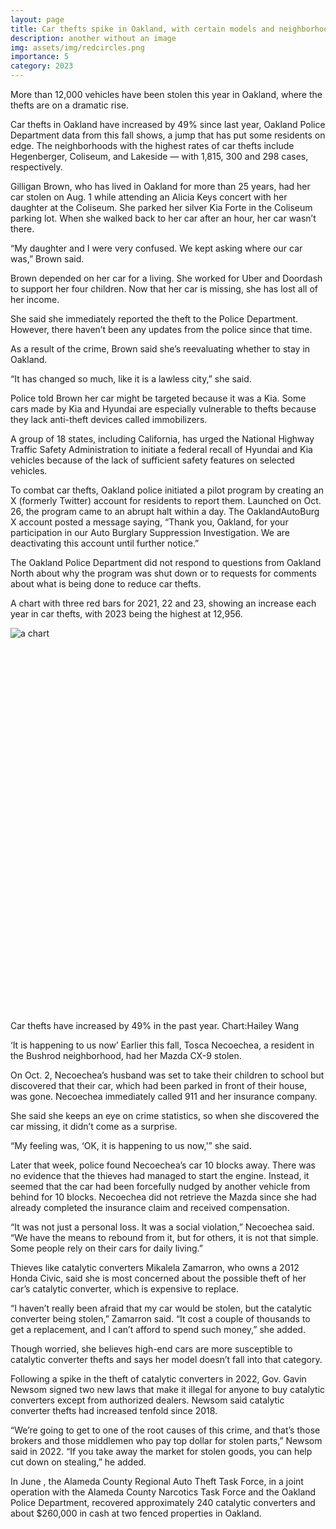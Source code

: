 ```yaml
---
layout: page
title: Car thefts spike in Oakland, with certain models and neighborhoods targeted
description: another without an image
img: assets/img/redcircles.png
importance: 5
category: 2023
---
```

More than 12,000 vehicles have been stolen this year in Oakland, where the thefts are on a dramatic rise.

Car thefts in Oakland have increased by 49% since last year, Oakland Police Department data from this fall shows, a jump that has put some residents on edge. The neighborhoods with the highest rates of car thefts include Hegenberger, Coliseum, and Lakeside — with 1,815, 300 and 298 cases, respectively. 

Gilligan Brown, who has lived in Oakland for more than 25 years, had her car stolen on Aug. 1 while attending an Alicia Keys concert with her daughter at the Coliseum. She parked her silver Kia Forte in the Coliseum parking lot. When she walked back to her car after an hour, her car wasn’t there. 

“My daughter and I were very confused. We kept asking where our car was,” Brown said. 

Brown depended on her car for a living. She worked for Uber and Doordash to support her four children. Now that her car is missing, she has lost all of her income. 

She said she immediately reported the theft to the Police Department. However, there haven’t been any updates from the police since that time.

As a result of the crime, Brown said she’s reevaluating whether to stay in Oakland. 

“It has changed so much, like it is a lawless city,” she said.  

Police told Brown her car might be targeted because it was a Kia. Some cars made by Kia and Hyundai are especially vulnerable to thefts because they lack anti-theft devices called immobilizers. 

A group of 18 states, including California, has urged the National Highway Traffic Safety Administration to initiate a federal recall of Hyundai and Kia vehicles because of the lack of sufficient safety features on selected vehicles.

To combat car thefts, Oakland police initiated a pilot program by creating an X (formerly Twitter) account for residents to report them. Launched on Oct. 26, the program came to an abrupt halt within a day. The OaklandAutoBurg X account posted a message saying, “Thank you, Oakland, for your participation in our Auto Burglary Suppression Investigation. We are deactivating this account until further notice.” 

The Oakland Police Department did not respond to questions from Oakland North about why the program was shut down or to requests for comments about what is being done to reduce car thefts. 

A chart with three red bars for 2021, 22 and 23, showing an increase each year in car thefts, with 2023 being the highest at 12,956.

<div style="min-height:628px">
  <script type="text/javascript" defer src="https://datawrapper.dwcdn.net/3ByUT/embed.js?v=2" charset="utf-8">
  </script>
  <noscript>
    <img src="https://datawrapper.dwcdn.net/3ByUT/full.png" alt="a chart" />
  </noscript>
</div>
<div class="caption">
Car thefts have increased by 49% in the past year. Chart:Hailey Wang
</div>

‘It is happening to us now’
Earlier this fall, Tosca Necoechea, a resident in the Bushrod neighborhood, had her Mazda CX-9 stolen.

On Oct. 2,  Necoechea’s husband was set to take their children to school but discovered that their car, which had been parked in front of their house, was gone. Necoechea immediately called 911 and her insurance company. 

She said she keeps an eye on crime statistics, so when she discovered the car missing, it didn’t come as a surprise. 

“My feeling was, ‘OK, it is happening to us now,'” she said. 

Later that week, police found Necoechea’s car 10 blocks away. There was no evidence that the thieves had managed to start the engine. Instead, it seemed that the car had been forcefully nudged by another vehicle from behind for 10 blocks. Necoechea did not retrieve the Mazda since she had already completed the insurance claim and received compensation.

“It was not just a personal loss. It was a social violation,” Necoechea said. “We have the means to rebound from it, but for others, it is not that simple. Some people rely on their cars for daily living.”

Thieves like catalytic converters
Mikalela Zamarron, who owns a 2012 Honda Civic, said she is most concerned about the possible theft of her car’s catalytic converter, which is expensive to replace. 

“I haven’t really been afraid that my car would be stolen, but the catalytic converter being stolen,” Zamarron said. “It cost a couple of thousands to get a replacement, and I can’t afford to spend such money,” she added.

Though worried, she believes high-end cars are more susceptible to catalytic converter thefts and says her model doesn’t fall into that category. 

Following a spike in the theft of catalytic converters in 2022, Gov. Gavin Newsom signed two new laws that make it illegal for anyone to buy catalytic converters except from authorized dealers. Newsom said catalytic converter thefts had increased tenfold since 2018. 

“We’re going to get to one of the root causes of this crime, and that’s those brokers and those middlemen who pay top dollar for stolen parts,” Newsom said in 2022. “If you take away the market for stolen goods, you can help cut down on stealing,” he added.

In June , the Alameda County Regional Auto Theft Task Force, in a joint operation with the Alameda County Narcotics Task Force and the Oakland Police Department, recovered approximately 240 catalytic converters and about $260,000 in cash at two fenced properties in Oakland.


